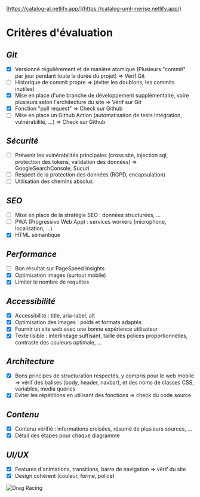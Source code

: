 [https://catalog-al.netlify.app/](https://catalog-uml-merise.netlify.app/)

# Critères d'évaluation

## _Git_

- [x] Versionné régulièrement et de manière atomique (Plusieurs "commit" par jour pendant toute la durée du projet) => Vérif Git
- [ ] Historique de commit propre => (éviter les doublons, les commits inutiles)
- [x] Mise en place d'une branche de développement supplémentaire, voire plusieurs selon l'architecture du site => Vérif sur Git
- [x] Fonction "pull request" => Check sur Github
- [ ] Mise en place un Github Action (automatisation de tests intégration, vulnérabilité, ...) => Check sur Github

## _Sécurité_

- [ ] Prévenir les vulnérabilités principales (cross site, injection sql, protection des tokens, validation des données) => GoogleSearchConsole, Sucuri
- [ ] Respect de la protection des données (RGPD, encapsulation)
- [ ] Utilisation des chemins absolus

## _SEO_

- [ ] Mise en place de la stratégie SEO : données structurées, ...
- [ ] PWA (Progressive Web App) : services workers (microphone, localisation, ...)
- [x] HTML sémantique

## _Performance_

- [ ] Bon résultat sur PageSpeed Insights
- [x] Optimisation images (surtout mobile)
- [x] Limiter le nombre de requêtes

## _Accessibilité_

- [x] Accessibilité : title, aria-label, alt
- [x] Optimisation des images : poids et formats adaptés
- [x] Fournir un site web avec une bonne expérience utilisateur
- [x] Texte lisible : interlinéage suffisant, taille des polices proportionnelles, contraste des couleurs optimale, ...

## _Architecture_

- [x] Bons principes de structuration respectés, y compris pour le web mobile => vérif des balises (body, header, navbar), et des noms de classes CSS, variables, media queries
- [x] Eviter les répétitions en utilisant des fonctions => check du code source

## _Contenu_

- [x] Contenu vérifié : informations croisées, résumé de plusieurs sources, ...
- [x] Détail des étapes pour chaque diagramme

## _UI/UX_

- [x] Features d'animations, transitions, barre de navigation => vérif du site
- [x] Design cohérent (couleur, forme, police)

![Drag Racing](IMG/mobile.jpg)
